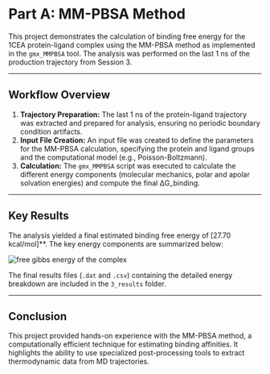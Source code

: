 # Part A: MM-PBSA Method

This project demonstrates the calculation of binding free energy for the 1CEA protein-ligand complex using the MM-PBSA method as implemented in the `gmx_MMPBSA` tool. The analysis was performed on the last 1 ns of the production trajectory from Session 3.

---

## Workflow Overview

1.  **Trajectory Preparation:** The last 1 ns of the protein-ligand trajectory was extracted and prepared for analysis, ensuring no periodic boundary condition artifacts.
2.  **Input File Creation:** An input file was created to define the parameters for the MM-PBSA calculation, specifying the protein and ligand groups and the computational model (e.g., Poisson-Boltzmann).
3.  **Calculation:** The `gmx_MMPBSA` script was executed to calculate the different energy components (molecular mechanics, polar and apolar solvation energies) and compute the final ΔG_binding.

---

## Key Results

The analysis yielded a final estimated binding free energy of [27.70 kcal/mol]**. The key energy components are summarized below:

![free gibbs energy of the complex](../session6_free_energy_calculation/A_mmpbsa_method/3_results/free-energy-complex.png)

The final results files (`.dat` and `.csv`) containing the detailed energy breakdown are included in the `3_results` folder.

---

## Conclusion

This project provided hands-on experience with the MM-PBSA method, a computationally efficient technique for estimating binding affinities. It highlights the ability to use specialized post-processing tools to extract thermodynamic data from MD trajectories.

